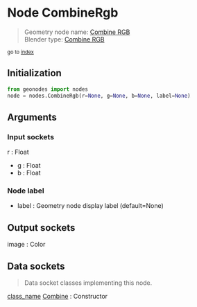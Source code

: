 
# Node CombineRgb

> Geometry node name: [Combine RGB](https://docs.blender.org/manual/en/latest/modeling/geometry_nodes/material/combine_rgb.html)<br>
  Blender type: [Combine RGB](https://docs.blender.org/api/current/bpy.types.ShaderNodeCombineRGB.html)
  
<sub>go to [index](/docs/index.md)</sub>

## Initialization

```python
from geonodes import nodes
node = nodes.CombineRgb(r=None, g=None, b=None, label=None)
```



## Arguments


### Input sockets

r : Float
- g : Float
- b : Float

### Node label

- label : Geometry node display label (default=None)

## Output sockets

image : Color

## Data sockets

> Data socket classes implementing this node.
  
[class_name](docs/sockets/Color.md) [Combine](docs/sockets/Color.md#combine) : Constructor

